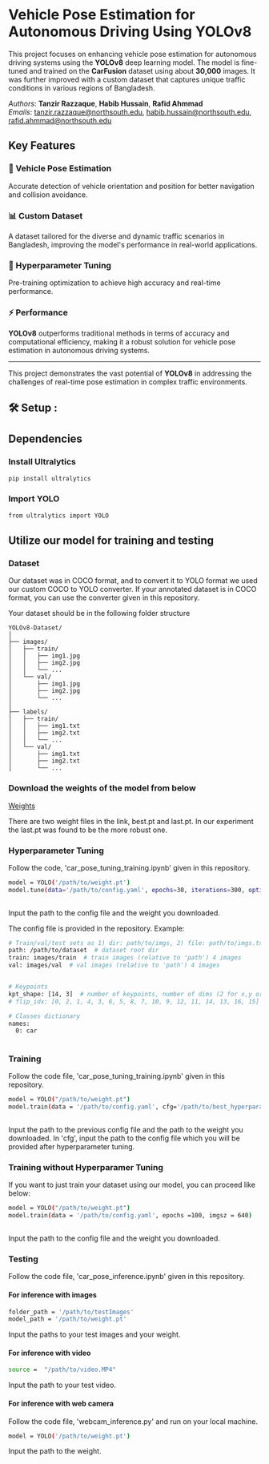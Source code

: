 # Vehicle Pose Estimation for Autonomous Driving Using YOLOv8

This project focuses on enhancing vehicle pose estimation for autonomous driving systems using the **YOLOv8** deep learning model. The model is fine-tuned and trained on the **CarFusion** dataset using about **30,000** images. It was further improved with a custom dataset that captures unique traffic conditions in various regions of Bangladesh.

_Authors_: **Tanzir Razzaque**, **Habib Hussain**, **Rafid Ahmmad**
<br>
_Emails_: tanzir.razzaque@northsouth.edu, habib.hussain@northsouth.edu, rafid.ahmmad@northsouth.edu

## Key Features

### 🚗 Vehicle Pose Estimation
Accurate detection of vehicle orientation and position for better navigation and collision avoidance.

### 📊 Custom Dataset
A dataset tailored for the diverse and dynamic traffic scenarios in Bangladesh, improving the model's performance in real-world applications.

### 🔧 Hyperparameter Tuning
Pre-training optimization to achieve high accuracy and real-time performance.

### ⚡ Performance
**YOLOv8** outperforms traditional methods in terms of accuracy and computational efficiency, making it a robust solution for vehicle pose estimation in autonomous driving systems.

---

This project demonstrates the vast potential of **YOLOv8** in addressing the challenges of real-time pose estimation in complex traffic environments.

 



## :hammer_and_wrench: Setup :
## Dependencies

### Install Ultralytics
```sh
pip install ultralytics
```

### Import YOLO

```sh
from ultralytics import YOLO
```


## Utilize our model for training and testing

### Dataset
Our dataset was in COCO format, and to convert it to YOLO format we used our custom COCO to YOLO converter.
If your annotated dataset is in COCO format, you can use the converter given in this repository.

Your dataset should be in the following folder structure
```
YOLOv8-Dataset/
│
├── images/
│   ├── train/
│   │   ├── img1.jpg
│   │   ├── img2.jpg
│   │   └── ...
│   └── val/
│       ├── img1.jpg
│       ├── img2.jpg
│       └── ...
│
├── labels/
│   ├── train/
│   │   ├── img1.txt
│   │   ├── img2.txt
│   │   └── ...
│   └── val/
│       ├── img1.txt
│       ├── img2.txt
│       └── ...

```
### Download the weights of the model from below
[Weights](https://drive.google.com/drive/folders/17u0B0aKTYkY8I72gQLl2tsEyvQzDavJp?usp=sharing)

There are two weight files in the link, best.pt and last.pt. In our experiment the last.pt was found to be the more robust one.

### Hyperparameter Tuning

Follow the code, 'car_pose_tuning_training.ipynb' given in this repository.

```sh
model = YOLO('/path/to/weight.pt')
model.tune(data='/path/to/config.yaml', epochs=30, iterations=300, optimizer="AdamW", plots=False, save=False, val=False)
     
```
Input the path to the config file and the weight you downloaded.

The config file is provided in the repository.
Example:
```sh
# Train/val/test sets as 1) dir: path/to/imgs, 2) file: path/to/imgs.txt, or 3) list: [path/to/imgs1, path/to/imgs2, ..]
path: /path/to/dataset  # dataset root dir
train: images/train  # train images (relative to 'path') 4 images
val: images/val  # val images (relative to 'path') 4 images


# Keypoints
kpt_shape: [14, 3]  # number of keypoints, number of dims (2 for x,y or 3 for x,y,visible)
# flip_idx: [0, 2, 1, 4, 3, 6, 5, 8, 7, 10, 9, 12, 11, 14, 13, 16, 15]

# Classes dictionary
names:
  0: car
     
```
### Training
Follow the code file, 'car_pose_tuning_training.ipynb' given in this repository.
```sh
model = YOLO("/path/to/weight.pt")
model.train(data = '/path/to/config.yaml', cfg='/path/to/best_hyperparameters.yaml', epochs =100, imgsz = 640)
  
```
Input the path to the previous config file and the path to the weight you downloaded.
In 'cfg', input the path to the config file which you will be provided after hyperparameter tuning.


### Training without Hyperparamer Tuning

If you want to just train your dataset using our model, you can proceed like below:

```sh
model = YOLO("/path/to/weight.pt")
model.train(data = '/path/to/config.yaml', epochs =100, imgsz = 640)
  
```
Input the path to the config file and the weight you downloaded.


### Testing
Follow the code file, 'car_pose_inference.ipynb' given in this repository.

#### For inference with images

```sh
folder_path = '/path/to/testImages'
model_path = '/path/to/weight.pt'
```
Input the paths to your test images and your weight.

#### For inference with video
```sh
source =  "/path/to/video.MP4"
```
Input the path to your test video.

#### For inference with web camera
Follow the code file, 'webcam_inference.py' and run on your local machine.
```sh
model = YOLO('/path/to/weight.pt')
```
Input the path to the weight.
